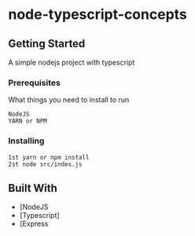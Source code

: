 # node-typescript-concepts

## Getting Started

A simple nodejs project with typescript

### Prerequisites

What things you need to install to run

```
NodeJS
YARN or NPM
```

### Installing

```
1st yarn or npm install
2st node src/indes.js
```

## Built With

* [NodeJS
* [Typescript]
* [Express

